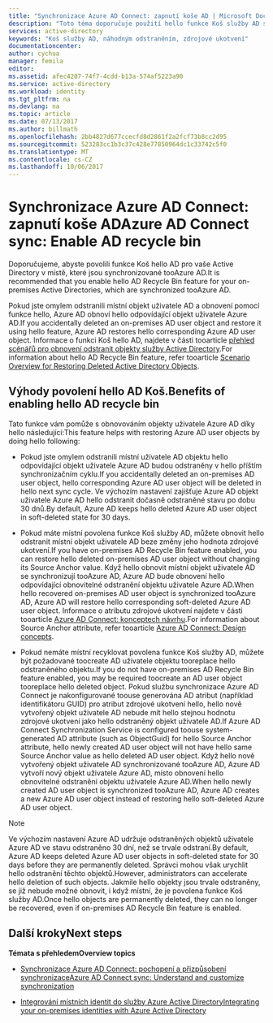 ```yaml
---
title: "Synchronizace Azure AD Connect: zapnutí koše AD | Microsoft Docs"
description: "Toto téma doporučuje použití hello funkce Koš služby AD s Azure AD Connect."
services: active-directory
keywords: "Koš služby AD, náhodným odstraněním, zdrojové ukotvení"
documentationcenter: 
author: cychua
manager: femila
editor: 
ms.assetid: afec4207-74f7-4cdd-b13a-574af5223a90
ms.service: active-directory
ms.workload: identity
ms.tgt_pltfrm: na
ms.devlang: na
ms.topic: article
ms.date: 07/13/2017
ms.author: billmath
ms.openlocfilehash: 2bb4827d677ccecfd8d2861f2a2fcf73b8cc2d95
ms.sourcegitcommit: 523283cc1b3c37c428e77850964dc1c33742c5f0
ms.translationtype: MT
ms.contentlocale: cs-CZ
ms.lasthandoff: 10/06/2017
---
```

# <a name="azure-ad-connect-sync-enable-ad-recycle-bin"></a><span data-ttu-id="8931d-104">Synchronizace Azure AD Connect: zapnutí koše AD</span><span class="sxs-lookup"><span data-stu-id="8931d-104">Azure AD Connect sync: Enable AD recycle bin</span></span>
<span data-ttu-id="8931d-105">Doporučujeme, abyste povolili funkce Koš hello AD pro vaše Active Directory v místě, které jsou synchronizované tooAzure AD.</span><span class="sxs-lookup"><span data-stu-id="8931d-105">It is recommended that you enable hello AD Recycle Bin feature for your on-premises Active Directories, which are synchronized tooAzure AD.</span></span> 

<span data-ttu-id="8931d-106">Pokud jste omylem odstranili místní objekt uživatele AD a obnovení pomocí funkce hello, Azure AD obnoví hello odpovídající objekt uživatele Azure AD.</span><span class="sxs-lookup"><span data-stu-id="8931d-106">If you accidentally deleted an on-premises AD user object and restore it using hello feature, Azure AD restores hello corresponding Azure AD user object.</span></span>  <span data-ttu-id="8931d-107">Informace o funkci Koš hello AD, najdete v části tooarticle [přehled scénářů pro obnovení odstranit objekty služby Active Directory](https://technet.microsoft.com/library/dd379542.aspx).</span><span class="sxs-lookup"><span data-stu-id="8931d-107">For information about hello AD Recycle Bin feature, refer tooarticle [Scenario Overview for Restoring Deleted Active Directory Objects](https://technet.microsoft.com/library/dd379542.aspx).</span></span>

## <a name="benefits-of-enabling-hello-ad-recycle-bin"></a><span data-ttu-id="8931d-108">Výhody povolení hello AD Koš.</span><span class="sxs-lookup"><span data-stu-id="8931d-108">Benefits of enabling hello AD recycle bin</span></span>
<span data-ttu-id="8931d-109">Tato funkce vám pomůže s obnovováním objekty uživatele Azure AD díky hello následující:</span><span class="sxs-lookup"><span data-stu-id="8931d-109">This feature helps with restoring Azure AD user objects by doing hello following:</span></span>

* <span data-ttu-id="8931d-110">Pokud jste omylem odstranili místní uživatele AD objektu hello odpovídající objekt uživatele Azure AD budou odstraněny v hello příštím synchronizačním cyklu.</span><span class="sxs-lookup"><span data-stu-id="8931d-110">If you accidentally deleted an on-premises AD user object, hello corresponding Azure AD user object will be deleted in hello next sync cycle.</span></span> <span data-ttu-id="8931d-111">Ve výchozím nastavení zajišťuje Azure AD objekt uživatele Azure AD hello odstranit dočasně odstraněné stavu po dobu 30 dnů.</span><span class="sxs-lookup"><span data-stu-id="8931d-111">By default, Azure AD keeps hello deleted Azure AD user object in soft-deleted state for 30 days.</span></span>

* <span data-ttu-id="8931d-112">Pokud máte místní povolena funkce Koš služby AD, můžete obnovit hello odstranit místní objekt uživatele AD beze změny jeho hodnota zdrojové ukotvení.</span><span class="sxs-lookup"><span data-stu-id="8931d-112">If you have on-premises AD Recycle Bin feature enabled, you can restore hello deleted on-premises AD user object without changing its Source Anchor value.</span></span> <span data-ttu-id="8931d-113">Když hello obnovit místní objekt uživatele AD se synchronizují tooAzure AD, Azure AD bude obnovení hello odpovídající obnovitelné odstranění objektu uživatele Azure AD.</span><span class="sxs-lookup"><span data-stu-id="8931d-113">When hello recovered on-premises AD user object is synchronized tooAzure AD, Azure AD will restore hello corresponding soft-deleted Azure AD user object.</span></span> <span data-ttu-id="8931d-114">Informace o atributu zdrojové ukotvení najdete v části tooarticle [Azure AD Connect: konceptech návrhu](https://docs.microsoft.com/azure/active-directory/connect/active-directory-aadconnect-design-concepts#sourceanchor).</span><span class="sxs-lookup"><span data-stu-id="8931d-114">For information about Source Anchor attribute, refer tooarticle [Azure AD Connect: Design concepts](https://docs.microsoft.com/azure/active-directory/connect/active-directory-aadconnect-design-concepts#sourceanchor).</span></span>

* <span data-ttu-id="8931d-115">Pokud nemáte místní recyklovat povolena funkce Koš služby AD, můžete být požadované toocreate AD uživatele objektu tooreplace hello odstraněného objektu.</span><span class="sxs-lookup"><span data-stu-id="8931d-115">If you do not have on-premises AD Recycle Bin feature enabled, you may be required toocreate an AD user object tooreplace hello deleted object.</span></span> <span data-ttu-id="8931d-116">Pokud službu synchronizace Azure AD Connect je nakonfigurované toouse generována AD atribut (například identifikátoru GUID) pro atribut zdrojové ukotvení hello, hello nově vytvořený objekt uživatele AD nebude mít hello stejnou hodnotu zdrojové ukotvení jako hello odstraněný objekt uživatele AD.</span><span class="sxs-lookup"><span data-stu-id="8931d-116">If Azure AD Connect Synchronization Service is configured toouse system-generated AD attribute (such as ObjectGuid) for hello Source Anchor attribute, hello newly created AD user object will not have hello same Source Anchor value as hello deleted AD user object.</span></span> <span data-ttu-id="8931d-117">Když hello nově vytvořený objekt uživatele AD synchronizované tooAzure AD, Azure AD vytvoří nový objekt uživatele Azure AD, místo obnovení hello obnovitelné odstranění objektu uživatele Azure AD.</span><span class="sxs-lookup"><span data-stu-id="8931d-117">When hello newly created AD user object is synchronized tooAzure AD, Azure AD creates a new Azure AD user object instead of restoring hello soft-deleted Azure AD user object.</span></span>

> [!NOTE]
> <span data-ttu-id="8931d-118">Ve výchozím nastavení Azure AD udržuje odstraněných objektů uživatele Azure AD ve stavu odstraněno 30 dní, než se trvale odstraní.</span><span class="sxs-lookup"><span data-stu-id="8931d-118">By default, Azure AD keeps deleted Azure AD user objects in soft-deleted state for 30 days before they are permanently deleted.</span></span> <span data-ttu-id="8931d-119">Správci mohou však urychlit hello odstranění těchto objektů.</span><span class="sxs-lookup"><span data-stu-id="8931d-119">However, administrators can accelerate hello deletion of such objects.</span></span> <span data-ttu-id="8931d-120">Jakmile hello objekty jsou trvale odstraněny, se již nebude možné obnovit, i když místní, že je povolena funkce Koš služby AD.</span><span class="sxs-lookup"><span data-stu-id="8931d-120">Once hello objects are permanently deleted, they can no longer be recovered, even if on-premises AD Recycle Bin feature is enabled.</span></span>



## <a name="next-steps"></a><span data-ttu-id="8931d-121">Další kroky</span><span class="sxs-lookup"><span data-stu-id="8931d-121">Next steps</span></span>
<span data-ttu-id="8931d-122">**Témata s přehledem**</span><span class="sxs-lookup"><span data-stu-id="8931d-122">**Overview topics**</span></span>

* [<span data-ttu-id="8931d-123">Synchronizace Azure AD Connect: pochopení a přizpůsobení synchronizace</span><span class="sxs-lookup"><span data-stu-id="8931d-123">Azure AD Connect sync: Understand and customize synchronization</span></span>](active-directory-aadconnectsync-whatis.md)

* [<span data-ttu-id="8931d-124">Integrování místních identit do služby Azure Active Directory</span><span class="sxs-lookup"><span data-stu-id="8931d-124">Integrating your on-premises identities with Azure Active Directory</span></span>](active-directory-aadconnect.md)
